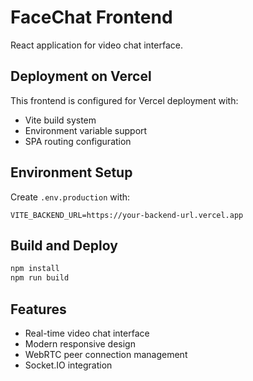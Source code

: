 # FaceChat Frontend

React application for video chat interface.

## Deployment on Vercel

This frontend is configured for Vercel deployment with:
- Vite build system
- Environment variable support
- SPA routing configuration

## Environment Setup

Create `.env.production` with:
```
VITE_BACKEND_URL=https://your-backend-url.vercel.app
```

## Build and Deploy

```bash
npm install
npm run build
```

## Features

- Real-time video chat interface
- Modern responsive design
- WebRTC peer connection management
- Socket.IO integration
